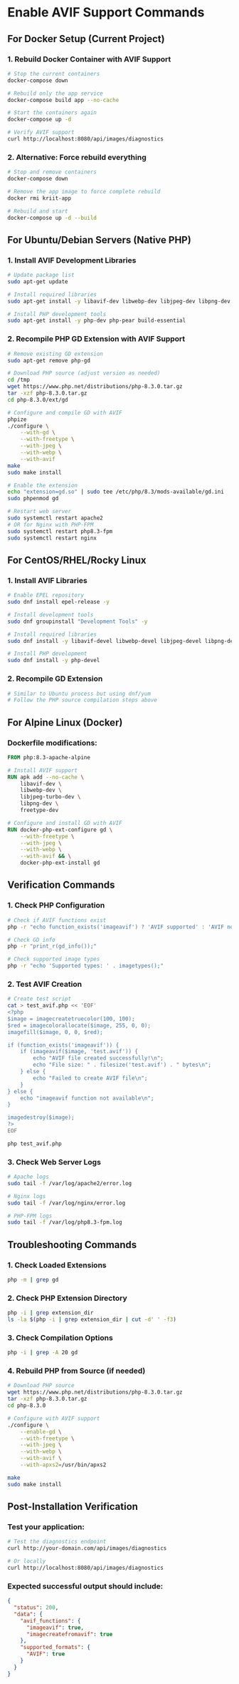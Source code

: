 # Enable AVIF Support Commands

## For Docker Setup (Current Project)

### 1. Rebuild Docker Container with AVIF Support

```bash
# Stop the current containers
docker-compose down

# Rebuild only the app service
docker-compose build app --no-cache

# Start the containers again
docker-compose up -d

# Verify AVIF support
curl http://localhost:8080/api/images/diagnostics
```

### 2. Alternative: Force rebuild everything

```bash
# Stop and remove containers
docker-compose down

# Remove the app image to force complete rebuild
docker rmi kriit-app

# Rebuild and start
docker-compose up -d --build
```

## For Ubuntu/Debian Servers (Native PHP)

### 1. Install AVIF Development Libraries

```bash
# Update package list
sudo apt-get update

# Install required libraries
sudo apt-get install -y libavif-dev libwebp-dev libjpeg-dev libpng-dev libfreetype6-dev

# Install PHP development tools
sudo apt-get install -y php-dev php-pear build-essential
```

### 2. Recompile PHP GD Extension with AVIF Support

```bash
# Remove existing GD extension
sudo apt-get remove php-gd

# Download PHP source (adjust version as needed)
cd /tmp
wget https://www.php.net/distributions/php-8.3.0.tar.gz
tar -xzf php-8.3.0.tar.gz
cd php-8.3.0/ext/gd

# Configure and compile GD with AVIF
phpize
./configure \
    --with-gd \
    --with-freetype \
    --with-jpeg \
    --with-webp \
    --with-avif
make
sudo make install

# Enable the extension
echo "extension=gd.so" | sudo tee /etc/php/8.3/mods-available/gd.ini
sudo phpenmod gd

# Restart web server
sudo systemctl restart apache2
# OR for Nginx with PHP-FPM
sudo systemctl restart php8.3-fpm
sudo systemctl restart nginx
```

## For CentOS/RHEL/Rocky Linux

### 1. Install AVIF Libraries

```bash
# Enable EPEL repository
sudo dnf install epel-release -y

# Install development tools
sudo dnf groupinstall "Development Tools" -y

# Install required libraries
sudo dnf install -y libavif-devel libwebp-devel libjpeg-devel libpng-devel freetype-devel

# Install PHP development
sudo dnf install -y php-devel
```

### 2. Recompile GD Extension

```bash
# Similar to Ubuntu process but using dnf/yum
# Follow the PHP source compilation steps above
```

## For Alpine Linux (Docker)

### Dockerfile modifications:

```dockerfile
FROM php:8.3-apache-alpine

# Install AVIF support
RUN apk add --no-cache \
    libavif-dev \
    libwebp-dev \
    libjpeg-turbo-dev \
    libpng-dev \
    freetype-dev

# Configure and install GD with AVIF
RUN docker-php-ext-configure gd \
    --with-freetype \
    --with-jpeg \
    --with-webp \
    --with-avif && \
    docker-php-ext-install gd
```

## Verification Commands

### 1. Check PHP Configuration

```bash
# Check if AVIF functions exist
php -r "echo function_exists('imageavif') ? 'AVIF supported' : 'AVIF not supported';"

# Check GD info
php -r "print_r(gd_info());"

# Check supported image types
php -r "echo 'Supported types: ' . imagetypes();"
```

### 2. Test AVIF Creation

```bash
# Create test script
cat > test_avif.php << 'EOF'
<?php
$image = imagecreatetruecolor(100, 100);
$red = imagecolorallocate($image, 255, 0, 0);
imagefill($image, 0, 0, $red);

if (function_exists('imageavif')) {
    if (imageavif($image, 'test.avif')) {
        echo "AVIF file created successfully!\n";
        echo "File size: " . filesize('test.avif') . " bytes\n";
    } else {
        echo "Failed to create AVIF file\n";
    }
} else {
    echo "imageavif function not available\n";
}

imagedestroy($image);
?>
EOF

php test_avif.php
```

### 3. Check Web Server Logs

```bash
# Apache logs
sudo tail -f /var/log/apache2/error.log

# Nginx logs
sudo tail -f /var/log/nginx/error.log

# PHP-FPM logs
sudo tail -f /var/log/php8.3-fpm.log
```

## Troubleshooting Commands

### 1. Check Loaded Extensions

```bash
php -m | grep gd
```

### 2. Check PHP Extension Directory

```bash
php -i | grep extension_dir
ls -la $(php -i | grep extension_dir | cut -d' ' -f3)
```

### 3. Check Compilation Options

```bash
php -i | grep -A 20 gd
```

### 4. Rebuild PHP from Source (if needed)

```bash
# Download PHP source
wget https://www.php.net/distributions/php-8.3.0.tar.gz
tar -xzf php-8.3.0.tar.gz
cd php-8.3.0

# Configure with AVIF support
./configure \
    --enable-gd \
    --with-freetype \
    --with-jpeg \
    --with-webp \
    --with-avif \
    --with-apxs2=/usr/bin/apxs2

make
sudo make install
```

## Post-Installation Verification

### Test your application:

```bash
# Test the diagnostics endpoint
curl http://your-domain.com/api/images/diagnostics

# Or locally
curl http://localhost:8080/api/images/diagnostics
```

### Expected successful output should include:

```json
{
  "status": 200,
  "data": {
    "avif_functions": {
      "imageavif": true,
      "imagecreatefromavif": true
    },
    "supported_formats": {
      "AVIF": true
    }
  }
}
```
